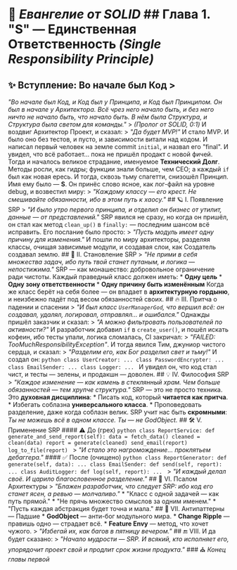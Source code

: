 # 📖 *Евангелие от SOLID* ## Глава 1. "S" — Единственная Ответственность *(Single Responsibility Principle)* 
## ✨ **Вступление: Во начале был Код** >
*"Во начале был Код, и Код был у Принципа, и Код был Принципом. Он был в начале у Архитектора. Всё чрез него начало быть, и без него ничто не начало быть, что начало быть. В нём была Структура, и Структура была светом для команды."* >
*(Пролог от SOLID, 0:1)* И воздвиг Архитектор Проект, и сказал: > 
*"Да будет MVP!"* И стало MVP. И было оно без тестов, и пусто, и зависимости витали над кодом. И написал первый человек на земле commit `initial`, и назвал его "final". И увидел, что всё работает… пока не пришёл продакт с новой фичей. Тогда и началось великое страдание, именуемое **Технический Долг**. Методы росли, как гидры; функции знали больше, чем CEO; а каждый `if` был как новая ересь. И тогда, сквозь тьму спагетти, снизошёл Принцип. Имя ему было — **S**. Он принёс слово ясное, как лог-файл на уровне debug, и возвестил миру: > *"Каждому классу — его крест. Не смешивайте обязанности, ибо в этом путь к хаосу."* ## 🪐 I. Появление SRP > *"И было утро первого принципа, и отделил он бизнес от утилит, данные — от представлений."* SRP явился не сразу, но когда он пришёл, он стал как метод `clean_up()` в `finally:` — последним шансом всё исправить. Его послание было просто: > *"Пусть модуль имеет одну причину для изменения."* И пошли по миру архитекторы, разделяя классы, очищая зависимые модули, и создавая слои, как Создатель создавал землю. ## 🌱 II. Становление SRP > *"Не прими в себя множества задач, ибо путь твой станет путаным, и логика — непостижима."* SRP — как монашество: добровольное ограничение ради чистоты. Каждый праведный класс должен иметь: * **Одну цель** * **Одну зону ответственности** * **Одну причину быть изменённым** Когда же класс берёт на себя более — он впадает в **архитектурную гордыню**, и неизбежно падёт под весом обязанностей своих. ## 🔥 III. Притча о падении и спасении > *"И был класс `UserManagerGod`, что вершил всё: он создавал, удалял, логировал, отправлял... и ошибался."* Однажды пришёл заказчик и сказал: > *"А можно фильтровать пользователей по активности?"* И разработчик добавил `if` в `create_user()`, и пошёл искать кофеин, ибо тесты упали, логика сломалась, CI закричал: > *"FAILED: TooMuchResponsibilityException"*. И тогда явился Тим, джуниор чистого сердца, и сказал: > *"Разделим его, как Бог разделил свет и тьму!"* И создал он: ```python class UserCreator: ... class PasswordEncrypter: ... class EmailSender: ... class Logger: ... ``` И увидел он, что код стал чист, и тесты — зелены, и продакшн — доволен. ## 💡 IV. Философия SRP > *"Каждое изменение — как камень в стеклянный храм. Чем больше обязанностей — тем хрупче структура."* SRP — это не просто техника. Это **духовная дисциплина**: * Писать код, который **читается как притча**. * Избегать соблазна **универсального класса**. * Проповедовать разделение, даже когда соблазн велик. SRP учит нас быть **скромными**: *Ты не можешь всё в одном классе. Ты — не GodObject.* ## 🛠 V. Применение SRP #### ⚠️ До (грех) ```python class ReportService: def generate_and_send_report(self): data = fetch_data() cleaned = clean(data) report = generate(cleaned) send_email(report) log_to_file(report) ``` > *"И стало это нагромождение... проклятьем дебаггера."* #### ✅ После (очищено) ```python class ReportGenerator: def generate(self, data): ... class EmailSender: def send(self, report): ... class AuditLogger: def log(self, report): ... ``` > *"И каждый делал своё. И царило благословенное разделение."* ## 📜 VI. Псалом Архитектуры > *"Блажен разработчик, что следует SRP: ибо код его станет ясен, а ревью — молчаливо."* * "Класс с одной задачей — как путь прямой." * "Не прячь множество смыслов за одним именем." * "Пусть каждая абстракция будет точна и мала." ## 👹 VII. Антипаттерны — Падшие * **GodObject** — анти-бог модульного мира. * **Change Ripple** — правишь одно — страдает всё. * **Feature Envy** — метод, что хочет чужого. > *"Избегай их, как багов в пятницу вечером."* ## 🔚 VIII. И да будет сказано: > *"Начало мудрости — SRP. И всякий, кто исполняет его, упорядочит проект свой и продлит срок жизни продукта."* ### ⛪ *Конец главы первой*
